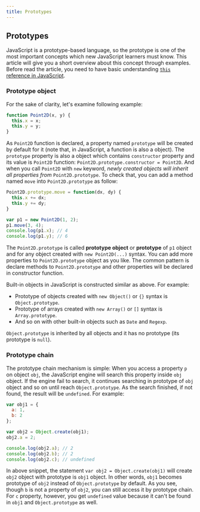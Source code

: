 ```yaml
---
title: Prototypes
---
```

## Prototypes

JavaScript is a prototype-based language, so the prototype is one of the most important concepts which new JavaScript learners must know. This article will give you a short overview about this concept through examples. Before read the article, you need to have basic understanding [`this` reference in JavaScript](/javascript/this-in-javascript).

### Prototype object

For the sake of clarity, let's examine following example:

```javascript
function Point2D(x, y) {
  this.x = x;
  this.y = y;
}
```

As `Point2D` function is declared, a property named `prototype` will be created by default for it (note that, in JavaScript, a function is also a object). The `prototype` property is also a object which contains `constructor` property and its value is `Point2D` function: `Point2D.prototype.constructor = Point2D`. And when you call `Point2D` with `new` keyword, *newly created objects will inherit all properties from* `Point2D.prototype`. To check that, you can add a method named `move` into `Point2D.prototype` as follow:

```javascript
Point2D.prototype.move = function(dx, dy) {
  this.x += dx;
  this.y += dy;
}

var p1 = new Point2D(1, 2);
p1.move(3, 4);
console.log(p1.x); // 4
console.log(p1.y); // 6
```

The `Point2D.prototype` is called **prototype object** or **prototype** of `p1` object and for any object created with `new Point2D(...)` syntax. You can add more properties to `Point2D.prototype` object as you like. The common pattern is declare methods to `Point2D.prototype` and other properties will be declared in constructor function.

Built-in objects in JavaScript is constructed similar as above. For example:

- Prototype of objects created with `new Object()` or `{}` syntax is `Object.prototype`.
- Prototype of arrays created with `new Array()` or `[]` syntax is `Array.prototype`.
- And so on with other built-in objects such as `Date` and `Regexp`.

`Object.prototype` is inherited by all objects and it has no prototype (its prototype is `null`).

### Prototype chain

The prototype chain mechanism is simple: When you access a property `p` on object `obj`, the JavaScript engine will search this property inside `obj` object. If the engine fail to search, it continues searching in prototype of `obj` object and so on until reach `Object.prototype`. As the search finished, if not found, the result will be `undefined`. For example:

```javascript
var obj1 = {
  a: 1,
  b: 2
};

var obj2 = Object.create(obj1);
obj2.a = 2;

console.log(obj2.a); // 2
console.log(obj2.b); // 2
console.log(obj2.c); // undefined
```

In above snippet, the statement `var obj2 = Object.create(obj1)` will create `obj2` object with prototype is `obj1` object. In other words, `obj1` becomes prototype of `obj2` instead of `Object.prototype` by default. As you see, though `b` is not a property of `obj2`, you can still access it by prototype chain. For `c` property, however, you get `undefined` value because it can't be found in `obj1` and `Object.prototype` as well.
